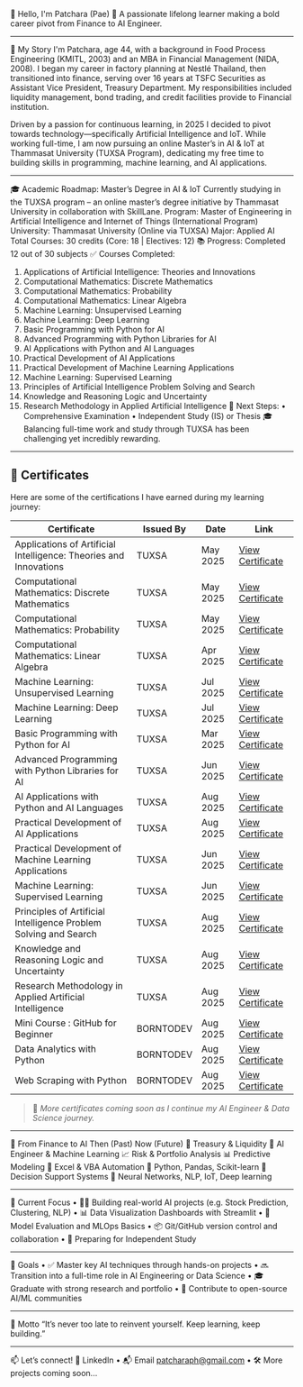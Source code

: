 
👋 Hello, I'm Patchara (Pae)
🎯 A passionate lifelong learner making a bold career pivot from Finance to AI Engineer.
________________________________________
🧭 My Story
I'm Patchara, age 44, with a background in Food Process Engineering (KMITL, 2003) and an MBA in Financial Management (NIDA, 2008). I began my career in factory planning at Nestlé Thailand, then transitioned into finance, serving over 16 years at TSFC Securities as Assistant Vice President, Treasury Department. My responsibilities included liquidity management, bond trading, and credit facilities provide to Financial institution.

Driven by a passion for continuous learning, in 2025 I decided to pivot towards technology—specifically Artificial Intelligence and IoT. While working full-time, I am now pursuing an online Master’s in AI & IoT at Thammasat University (TUXSA Program), dedicating my free time to building skills in programming, machine learning, and AI applications.
________________________________________
🎓 Academic Roadmap: Master’s Degree in AI & IoT
Currently studying in the TUXSA program – an online master’s degree initiative by Thammasat University in collaboration with SkillLane.
Program: Master of Engineering in Artificial Intelligence and Internet of Things (International Program)
University: Thammasat University (Online via TUXSA)
Major: Applied AI
Total Courses: 30 credits (Core: 18 | Electives: 12)
📚 Progress: Completed 12 out of 30 subjects
✅ Courses Completed:
1.	Applications of Artificial Intelligence: Theories and Innovations
2.	Computational Mathematics: Discrete Mathematics
3.	Computational Mathematics: Probability
4.	Computational Mathematics: Linear Algebra
5.	Machine Learning: Unsupervised Learning
6.	Machine Learning: Deep Learning
7.	Basic Programming with Python for AI
8.	Advanced Programming with Python Libraries for AI
9.	AI Applications with Python and AI Languages
10.	Practical Development of AI Applications
11.	Practical Development of Machine Learning Applications
12.	Machine Learning: Supervised Learning
13.	Principles of Artificial Intelligence Problem Solving and Search
14.	Knowledge and Reasoning Logic and Uncertainty
15.	Research Methodology in Applied Artificial Intelligence
🧪 Next Steps:
•	Comprehensive Examination
•	Independent Study (IS) or Thesis
🎓 Balancing full-time work and study through TUXSA has been challenging yet incredibly rewarding.
________________________________________
## 📜 Certificates
Here are some of the certifications I have earned during my learning journey:

| Certificate | Issued By | Date | Link |
|-------------|-----------|------|------|
| Applications of Artificial Intelligence: Theories and Innovations | TUXSA | May 2025 | [View Certificate](https://certificate.skilllane.com/certificates/KV9EC1M) |
| Computational Mathematics: Discrete Mathematics | TUXSA | May 2025 | [View Certificate](https://certificate.skilllane.com/certificates/07DXJTV) |
| Computational Mathematics: Probability | TUXSA | May 2025 | [View Certificate](https://certificate.skilllane.com/certificates/3G1OO3E) |
| Computational Mathematics: Linear Algebra | TUXSA | Apr 2025 | [View Certificate](https://certificate.skilllane.com/certificates/C9E11GT) |
| Machine Learning: Unsupervised Learning | TUXSA | Jul 2025 | [View Certificate](https://certificate.skilllane.com/certificates/7RQMQZ6) |
| Machine Learning: Deep Learning | TUXSA | Jul 2025 | [View Certificate](https://certificate.skilllane.com/certificates/FOPWBBA) |
| Basic Programming with Python for AI | TUXSA | Mar 2025 | [View Certificate](https://certificate.skilllane.com/certificates/RVGPUE2) |
| Advanced Programming with Python Libraries for AI | TUXSA | Jun 2025 | [View Certificate](https://certificate.skilllane.com/certificates/39O4XNR) |
| AI Applications with Python and AI Languages | TUXSA | Aug 2025 | [View Certificate](https://certificate.skilllane.com/certificates/15A4SW3) |
| Practical Development of AI Applications | TUXSA | Aug 2025 | [View Certificate]() |
| Practical Development of Machine Learning Applications | TUXSA | Jun 2025 | [View Certificate](https://certificate.skilllane.com/certificates/LWJ0H28) |
| Machine Learning: Supervised Learning | TUXSA | Jun 2025 | [View Certificate](https://certificate.skilllane.com/certificates/6S8ISYR) |
| Principles of Artificial Intelligence Problem Solving and Search | TUXSA | Aug 2025 | [View Certificate](https://certificate.skilllane.com/certificates/AKHCD67) |
| Knowledge and Reasoning Logic and Uncertainty | TUXSA | Aug 2025 | [View Certificate]() |
| Research Methodology in Applied Artificial Intelligence | TUXSA | Aug 2025 | [View Certificate](https://drive.google.com/file/d/1k5PN4y-MekEg2ksz7_QiIUHO9dCytbyr/view?usp=sharing) |
| Mini Course : GitHub for Beginner | BORNTODEV | Aug 2025 | [View Certificate](https://drive.google.com/file/d/1gENLW0sKWoR7KWTpT2kd0ZI654iBFzUO/view?usp=sharing) |
| Data Analytics with Python | BORNTODEV | Aug 2025 | [View Certificate]() |
| Web Scraping with Python | BORNTODEV | Aug 2025 | [View Certificate](https://drive.google.com/file/d/1KYzlMeVXVilZEMj2j46IMjzI_mLXkbhE/view?usp=sharing) |
> 🏅 *More certificates coming soon as I continue my AI Engineer & Data Science journey.*
________________________________________
💼 From Finance to AI
Then (Past)	Now (Future)
💼 Treasury & Liquidity	🤖 AI Engineer & Machine Learning
📈 Risk & Portfolio Analysis	📊 Predictive Modeling
🧮 Excel & VBA Automation	🐍 Python, Pandas, Scikit-learn
🧠 Decision Support Systems	🧠 Neural Networks, NLP, IoT, Deep learning
________________________________________
🚧 Current Focus
•	🧑‍💻 Building real-world AI projects (e.g. Stock Prediction, Clustering, NLP)
•	📊 Data Visualization Dashboards with Streamlit
•	🔬 Model Evaluation and MLOps Basics
•	📦 Git/GitHub version control and collaboration
•	🧠 Preparing for Independent Study
________________________________________
📌 Goals
•	✅ Master key AI techniques through hands-on projects
•	🔜 Transition into a full-time role in AI Engineering or Data Science
•	🎓 Graduate with strong research and portfolio
•	🌱 Contribute to open-source AI/ML communities
________________________________________
🧠 Motto
“It’s never too late to reinvent yourself. Keep learning, keep building.”
________________________________________
📫 Let’s connect!
🔗 LinkedIn • 📬 Email patcharaph@gmail.com • 🛠️ More projects coming soon...
